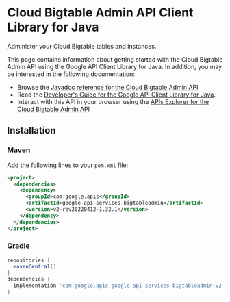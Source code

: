 # Cloud Bigtable Admin API Client Library for Java

Administer your Cloud Bigtable tables and instances.

This page contains information about getting started with the Cloud Bigtable Admin API
using the Google API Client Library for Java. In addition, you may be interested
in the following documentation:

* Browse the [Javadoc reference for the Cloud Bigtable Admin API][javadoc]
* Read the [Developer's Guide for the Google API Client Library for Java][google-api-client].
* Interact with this API in your browser using the [APIs Explorer for the Cloud Bigtable Admin API][api-explorer]

## Installation

### Maven

Add the following lines to your `pom.xml` file:

```xml
<project>
  <dependencies>
    <dependency>
      <groupId>com.google.apis</groupId>
      <artifactId>google-api-services-bigtableadmin</artifactId>
      <version>v2-rev20220412-1.32.1</version>
    </dependency>
  </dependencies>
</project>
```

### Gradle

```gradle
repositories {
  mavenCentral()
}
dependencies {
  implementation 'com.google.apis:google-api-services-bigtableadmin:v2-rev20220412-1.32.1'
}
```

[javadoc]: https://googleapis.dev/java/google-api-services-bigtableadmin/latest/index.html
[google-api-client]: https://github.com/googleapis/google-api-java-client/
[api-explorer]: https://developers.google.com/apis-explorer/#p/bigtableadmin/v1/
